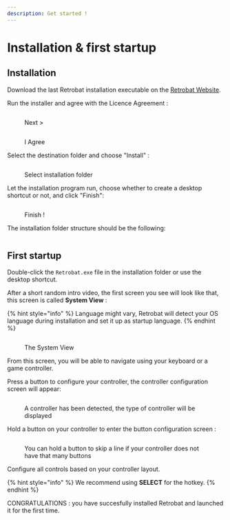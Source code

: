 ```yaml
---
description: Get started !
---
```


# Installation & first startup

## Installation

Download the last Retrobat installation executable on the [Retrobat Website](https://www.retrobat.ovh/dl\_en.html).

Run the installer and agree with the Licence Agreement :

<figure><img src="https://i.imgur.com/BcrxaWC.png" alt=""><figcaption><p>Next ></p></figcaption></figure>

<figure><img src="https://i.imgur.com/08boU9Q.png" alt=""><figcaption><p>I Agree</p></figcaption></figure>

Select the destination folder and choose "Install" :

<figure><img src="https://i.imgur.com/ey8n2lD.png" alt=""><figcaption><p>Select installation folder</p></figcaption></figure>

Let the installation program run, choose whether to create a desktop shortcut or not, and click "Finish":

<figure><img src="https://i.imgur.com/8F7dihV.png" alt=""><figcaption><p>Finish !</p></figcaption></figure>

The installation folder structure should be the following:

<figure><img src="https://i.imgur.com/Hffa513.png" alt=""><figcaption></figcaption></figure>

## First startup

Double-click the `Retrobat.exe` file in the installation folder or use the desktop shortcut.

After a short random intro video, the first screen you see will look like that, this screen is called **System View** :

{% hint style="info" %}
Language might vary, Retrobat will detect your OS language during installation and set it up as startup language.
{% endhint %}

<figure><img src="https://i.imgur.com/XVFrmz6.png" alt=""><figcaption><p>The System View</p></figcaption></figure>

From this screen, you will be able to navigate using your keyboard or a game controller.&#x20;

Press a button to configure your controller, the controller configuration screen will appear:

<figure><img src="https://i.imgur.com/C8T3fn5.png" alt=""><figcaption><p>A controller has been detected, the type of controller will be displayed</p></figcaption></figure>

Hold a button on your controller to enter the button configuration screen :

<figure><img src="https://i.imgur.com/b3mepeW.png" alt=""><figcaption><p>You can hold a button to skip a line if your controller does not have that many buttons</p></figcaption></figure>

Configure all controls based on your controller layout.&#x20;

{% hint style="info" %}
We recommend using **SELECT** for the hotkey.
{% endhint %}

CONGRATULATIONS : you have succesfully installed Retrobat and launched it for the first time.
